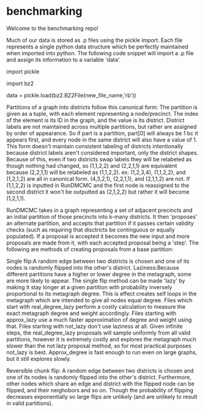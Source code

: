 # benchmarking
Welcome to the benchmarking repo!

Much of our data is stored as .p files using the pickle import. Each file represents a single python
data structure which be perfectly maintained when imported into python. The following code snippet
will import a .p file and assign its information to a variable 'data'.

import pickle

import bz2

data = pickle.load(bz2.BZ2File(new_file_name,'rb'))


Partitions of a graph into districts follow this canonical form:
The partition is given as a tuple, with each element representing a node/precinct. The index of the 
element is its ID in the graph, and the value is its district. District labels are not maintained
across multiple partitions, but rather are assigned by order of appearance. So if part is a partition,
part[0] will always be 1 bc it appears first, and every node in the same district will also have a value 
of 1. This form doesn't maintain consistent labeling of districts intentionally because district 
labels aren't considered important, only the district shapes. Because of this, even if two districts
swap labels they will be relabeled as though nothing had changed, so (1,1,2,2) and (2,2,1,1) are 
equivalent because (2,2,1,1) will be relabeled as (1,1,2,2).
ex: (1,2,3,4), (1,1,2,2), and (1,2,1,2) are all in canonical form.
(4,3,2,1), (2,2,1,1), and (2,1,1,2) are not.
If (1,1,2,2) is inputted in RunDMCMC and the first node is reassigned to the second district
it won't be outputted as (2,1,2,2) but rather it will become (1,2,1,1). 


RunDMCMC takes in a graph representing a set of adjacent precincts and an initial partition of those
precincts into k-many districts. It then 'proposes' an alternate partition, and accepts that partition
if it passes certain validity checks (such as requiring that disctricts be continguous or equally
populated). If a proposal is accepted it becomes the new input and more proposals are made from it,
with each accepted proposal being a 'step'. The following are methods of creating proposals from
a base partition:

Single flip:A random edge between two districts is chosen and one of its nodes is randomly flipped
	into the other's district.
	Laziness:Because different partitions have a higher or lower degree in the metagraph,
	some are more likely to appear. The single flip method can be made 'lazy' by making it
	stay longer at a given partition with probability inversely proportional to its metagraph
	degree. This is effect creates self loops in the metagraph which are intended to give all
	nodes equal degree. Files which start with real_degree_lazy perform a costly calculation
	to measure the exact metagraph degree and weight accordingly. Files starting with 
	approx_lazy use a much faster approximation of degree and weight using that. Files starting
	with not_lazy don't use laziness at all. Given infinite steps, the real_degree_lazy proposals
	will sample uniformly from all valid partitions, however it is extremely costly and 
	explores the metagraph much slower than the not lazy proposal method, so for most 
	practical purposes not_lazy is best. Approx_degree is fast enough to run even on large 
	graphs, but it still explores slowly.

Reversible chunk flip: A random edge between two districts is chosen and one of its nodes is randomly
	flipped into the other's district. Furthermore, other nodes which share an edge and district
	with the flipped node can be flipped, and their neighobors and so on. Though the probability
	of flipping decreases exponentially so large flips are unlikely (and are unlikely to result in
	valid partitions).
